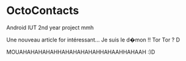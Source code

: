 OctoContacts
============

Android IUT 2nd year project
mmh

Une nouveau article for intéressant...
Je suis le d�mon !!
Tor Tor ?
D





MOUAHAHAHAHAHHAHAHAHAHAHHAHAAHHAHAAH :)D
